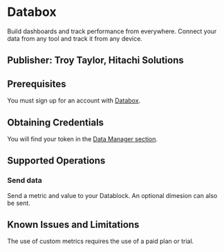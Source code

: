 # Databox
Build dashboards and track performance from everywhere. Connect your data from any tool and track it from any device.

## Publisher: Troy Taylor, Hitachi Solutions

## Prerequisites
You must sign up for an account with [Databox](https://databox.com/signup).

## Obtaining Credentials
You will find your token in the [Data Manager section](https://app.databox.com/data-manager/connected).

## Supported Operations
### Send data
Send a metric and value to your Datablock. An optional dimesion can also be sent.

## Known Issues and Limitations
The use of custom metrics requires the use of a paid plan or trial.
